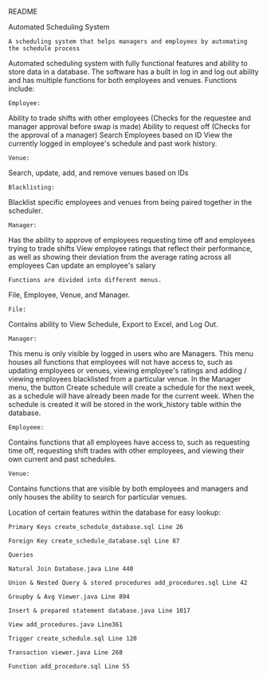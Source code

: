 README

Automated Scheduling System

	A scheduling system that helps managers and employees by automating the schedule process
Automated scheduling system with fully functional features and ability to store data in a database. The software has a built in log in and log out ability and has multiple functions for both employees and venues. Functions include:
	
	Employee:
Ability to trade shifts with other employees
    (Checks for the requestee and manager approval before swap is made)
Ability to request off
    (Checks for the approval of a manager)
Search Employees based on ID
View the currently logged in employee's schedule and past work history.

	Venue:
Search, update, add, and remove venues based on IDs

	Blacklisting:
Blacklist specific employees and venues from being paired together in the scheduler.

	Manager:
Has the ability to approve of employees requesting time off and employees trying to trade shifts
View employee ratings that reflect their performance, as well as showing their deviation from the
average rating across all employees
Can update an employee's salary

	Functions are divided into different menus. 
File, Employee, Venue, and Manager.

	File:
Contains ability to View Schedule, Export to Excel, and Log Out.
    
	Manager:
This menu is only visible by logged in users who are Managers. This menu houses all functions that employees will not have access to, such as updating employees or venues, viewing employee's ratings and adding / viewing employees blacklisted from a particular venue. In the Manager menu, the button Create schedule will create a schedule for the next week, as a schedule will have already been made for the current week. When the schedule is created it will be stored in the work_history table within the database.
    
    Employeee:
Contains functions that all employees have access to, such as requesting time off, requesting shift trades with other employees, and viewing their own current and past schedules.
    
    Venue:
Contains functions that are visible by both employees and managers and only houses the ability to search for particular venues.


Location of certain features within the database for easy lookup:

	Primary Keys create_schedule_database.sql Line 26
	
	Foreign Key create_schedule_database.sql Line 87

	Queries

	Natural Join Database.java Line 440
	
	Union & Nested Query & stored procedures add_procedures.sql Line 42
	
	Groupby & Avg Viewer.java Line 894
	
	Insert & prepared statement database.java Line 1017

	View add_procedures.java Line361
	
	Trigger create_schedule.sql Line 120
	
	Transaction viewer.java Line 268
	
	Function add_procedure.sql Line 55
